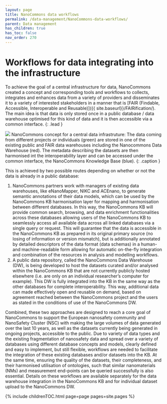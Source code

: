 ```yaml
---
layout: page
title: NanoCommons data workflows
permalink: /data-management/NanoCommons-data-workflows/
parent: Data management
has_children: true
has_toc: false
nav_order: 270
---
```


# Workflows for data integrating into the infrastructure
To achieve the goal of a central infrastructure for data, NanoCommons created a concept and corresponding tools and workflows to collects, integrates and enhances data
from a variety of providers and disseminates it to a variety of interested stakeholders in a manner that is [FAIR (Findable, Accessible, Interoperable and Reusable)]({{ site.baseurl}}/FAIRification/). The main idea is that data is only stored once in a public database / data warehouse optimised for this kind of data and it is then accessible via a common interface.
{: .lead }

<img src="{{ site.baseurl }}/images/data-management/DataSources-Overview.png" />
NanoCommons concept for a central data infrastruture: The data coming from different projects or individuals (green) are stored in one of the existing public and FAIR data warehouses including the Nanocommons Data Warehouse (red). The metadata describing the datasets are then harmonised int the interoperability layer and can be accessed under the common interface, the NanoCommons Knowledge Base (blue). 
{: .caption }

This is achieved by two possible routes depending on whether or not the data is already in a public database:
1. NanoCommons partners work with managers of existing data warehouses, like eNanoMapper, NIKC and ACEnano, to generate semantic annotations of their data models, which can be used by
the NanoCommons KB harmonisation layer for mapping and harmonisation between different databases. In this way, the NanoCommons KB will provide common search, browsing, and data
enrichment functionalities across these databases allowing users of the NanoCommons KB to seamlessly access all available data across all linked databases via a single query or request. This will guarantee that the data is accessible in the NanoCommons KB as prepared in its original primary source (no losing of information or version mismatch), but is additionally annotated by detailed descriptors of the data format (data schemas) in a human- and machine-readable form allowing for automatic on-the-fly integration and combination of the resources in analysis and modelling workflows.
2. A public data repository, called the NanoCommons Data Warehouse (DW), is being developed to host the datasets curated and/or analysed within the NanoCommons KB that are not currently publicly hosted elsewhere (i.e. are only on an individual researcher’s computer for example). This DW is fully integrated into the KB in the same way as the other databases for complete interoperability. This way, additional data can made effectively open and reusable on demand, based on agreement reached between the NanoCommons project and the users as stated in the conditions of use of the NanoCommons DW.

Combined, these two approaches are designed to reach a core goal of NanoCommons to support the European nanosafety community and NanoSafety Cluster (NSC) with making the large
volumes of data generated over the last 10 years, as well as the datasets currently being generated in ongoing projects, accessible to the public. Due to variety of data types and the existing fragmentation of nanosafety data and spread over a variety of databases using different database concepts and models, clearly defined and easy to implement, but still flexible, workflows are needed to facilitate the integration of these existing databases and/or datasets into the KB. At the same time, ensuring the quality of the datasets, their completeness, and their harmonised utilisation of ontologies, such that similar nanomaterials (NMs) and measurement end-points can be queried successfully is also essential. Details on these workflows are available separately for the data warehouse integration in the NanoCommons KB and for individual dataset upload to the NanoCommons DW.

{% include childrenTOC.html page=page pages=site.pages %}
